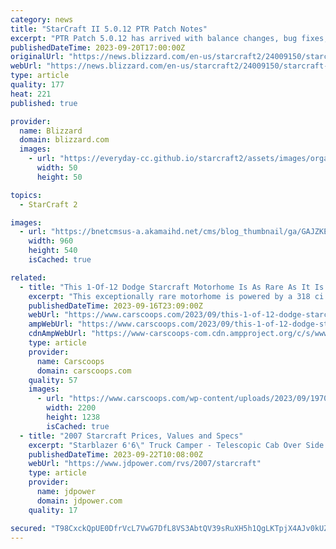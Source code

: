 ```yaml
---
category: news
title: "StarCraft II 5.0.12 PTR Patch Notes"
excerpt: "PTR Patch 5.0.12 has arrived with balance changes, bug fixes, and map pool update."
publishedDateTime: 2023-09-20T17:00:00Z
originalUrl: "https://news.blizzard.com/en-us/starcraft2/24009150/starcraft-ii-5-0-12-ptr-patch-notes"
webUrl: "https://news.blizzard.com/en-us/starcraft2/24009150/starcraft-ii-5-0-12-ptr-patch-notes"
type: article
quality: 177
heat: 221
published: true

provider:
  name: Blizzard
  domain: blizzard.com
  images:
    - url: "https://everyday-cc.github.io/starcraft2/assets/images/organizations/blizzard.com-50x50.jpg"
      width: 50
      height: 50

topics:
  - StarCraft 2

images:
  - url: "https://bnetcmsus-a.akamaihd.net/cms/blog_thumbnail/ga/GAJZKEC09RPX1554829654442.jpg"
    width: 960
    height: 540
    isCached: true

related:
  - title: "This 1-Of-12 Dodge Starcraft Motorhome Is As Rare As It Is Cute"
    excerpt: "This exceptionally rare motorhome is powered by a 318 ci Dodge V8, features air conditioning, a kitchen, an awning, and could be yours"
    publishedDateTime: 2023-09-16T23:09:00Z
    webUrl: "https://www.carscoops.com/2023/09/this-1-of-12-dodge-starcraft-motorhome-is-as-rare-as-it-is-cute/"
    ampWebUrl: "https://www.carscoops.com/2023/09/this-1-of-12-dodge-starcraft-motorhome-is-as-rare-as-it-is-cute/amp/"
    cdnAmpWebUrl: "https://www-carscoops-com.cdn.ampproject.org/c/s/www.carscoops.com/2023/09/this-1-of-12-dodge-starcraft-motorhome-is-as-rare-as-it-is-cute/amp/"
    type: article
    provider:
      name: Carscoops
      domain: carscoops.com
    quality: 57
    images:
      - url: "https://www.carscoops.com/wp-content/uploads/2023/09/1970-Dodge-Starcraft-Motorhome-1.jpg"
        width: 2200
        height: 1238
        isCached: true
  - title: "2007 Starcraft Prices, Values and Specs"
    excerpt: "Starblazer 6'6\" Truck Camper - Telescopic Cab Over Side Gaucho No Lonestar 8' Truck Camper - Telescopic Cab Over Rear Kitchen No Lonestar S 8' Truck Camper - Telescopic Cab Over Rear Kitchen No M-800 8' Truck Camper - Telescopic Cab Over Rear Bathroom Yes ..."
    publishedDateTime: 2023-09-22T10:08:00Z
    webUrl: "https://www.jdpower.com/rvs/2007/starcraft"
    type: article
    provider:
      name: jdpower
      domain: jdpower.com
    quality: 17

secured: "T98CxckQpUE0DfrVcL7VwG7DfL8VS3AbtQV39sRuXH5h1QgLKTpjX4AJv0kUZQrS4GekQEz4pvv53VPSFfOM77Q7+R5TuuKBy+SDMnnsLEDjFsgJv+PDi2nBvxgK/8xv8yitWRZnnqPDDRpRQCD9hIun7FBMv6d2hed7YtAFXjkJfZDOq/tAoZubLN82o60qlSl7R579s22lULySq0oWlhf4lSBHrf/YeCkq37GvP3vojjRJXdpJ+YF0mB3+AoV8jbRbsaZj0uJ/1Xh9neINqgeQ/fUraTpe11h1ozFQPbOBNJIVx7xMwlLXOQlarkhGqFXLefHq9OznquaWe2NFCaKNpbAY6uzljn3VtNE7jkY=;O75l3+9VY25X+U9c84v2mQ=="
---
```


